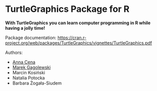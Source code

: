 # TurtleGraphics Package for R

**With TurtleGraphics you can learn computer programming in R while having a jolly time!**
    
Package documentation: <https://cran.r-project.org/web/packages/TurtleGraphics/vignettes/TurtleGraphics.pdf>


Authors:
* [Anna Cena](http://cena.rexamine.com)
* [Marek Gagolewski](http://www.gagolewski.com)
* Marcin Kosiński
* Natalia Potocka
* Barbara Żogała-Siudem
